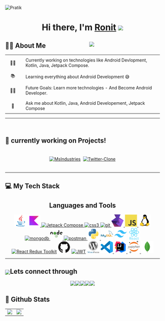 ![Pratik](https://github.com/PratikHGhadge/PratikHGhadge/assets/93422248/c337ab43-66ac-4757-94e3-7b92e4ee40ae)

 
<div align="center">
   <h1>Hi there, I'm <a href="https://github.com/ronit-khalate">Ronit</a> <img src="https://media.giphy.com/media/hvRJCLFzcasrR4ia7z/giphy.gif" width="25px"> </h1>
</div>

<div align="center">
  <img align='right' src="https://media.giphy.com/media/M9gbBd9nbDrOTu1Mqx/giphy.gif" width="230">

  <h2 style="margin-: 0;" align='left' >👨‍💻 About Me</h2>
  <table style="border-collapse: collapse;">
    <tr>
      <td style="padding: 8px 16px; text-align: center;">👨‍💻</td>
      <td style="padding: 8px 16px; text-align: left;">Currently working on technologies like Android Devlopment, Kotlin, Java, Jetpack Compose.</td>
    </tr>
    <tr>
      <td style="padding: 8px 16px; text-align: center;">📚</td>
      <td style="padding: 8px 16px; text-align: left;">Learning everything about Android Development 😅</td>
    </tr>
    <tr>
      <td style="padding: 8px 16px; text-align: center;">💪🏼</td>
      <td style="padding: 8px 16px; text-align: left;">Future Goals: Learn more technologies - And Become Android Developer.</td>
    </tr>
    <tr>
      <td style="padding: 8px 16px; text-align: center;">💬</td>
      <td style="padding: 8px 16px; text-align: left;">Ask me about Kotlin, Java, Android Developement, Jetpack Compose</td>
    </tr>
  </table>
</div>
<div align="center">
<hr>
<Br>
<h2 align="left">🎨 currently working on Projects! </h2>
<Br>
  
<div style="display: flex; justify-content: center; margin:4px">
  <a style="margin-right:4px" href="https://github.com/PratikHGhadge/MS-Industrie-Management-System">
    <img src="https://github-readme-stats.vercel.app/api/pin/?username=PratikHGhadge&repo=MS-Industrie-Management-System" alt="MsIndustries" />
  </a>
  <a style="margin-left:4px " href="https://github.com/PratikHGhadge/Twitter-Clone">
    <img src="https://github-readme-stats.vercel.app/api/pin/?username=PratikHGhadge&repo=Twitter-Clone" alt="Twitter-Clone" />
  </a>
 
</div>

<Br>
<hr>
  <h2 style="margin-: 0;" align='left' >💻 My Tech Stack  </h2>
  
<h2 align="center">Languages and Tools</h2>

<p align="center">
 <a href="https://www.java.com" target="_blank">
  <img src="https://raw.githubusercontent.com/devicons/devicon/master/icons/java/java-original.svg" alt="Java" width="40" height="40"/></a>
  <a href="https://kotlinlang.org/" target="_blank"> <img src="https://raw.githubusercontent.com/devicons/devicon/master/icons/kotlin/kotlin-original.svg" alt="express" width="40" height="40"/> </a>
  <a href="https://developer.android.com/develop/ui/compose" target="_blank"> <img src="https://cdn.jsdelivr.net/gh/devicons/devicon@latest/icons/jetpackcompose/jetpackcompose-original.svg" alt="Jetpack Compose" width="40" height="40"/> </a>
  <a href="" target="_blank"> <img src="https://cdn.jsdelivr.net/gh/devicons/devicon@latest/icons/intellij/intellij-original.svg" alt="css3" width="40" height="40"/> </a>
  <a href="https://git-scm.com/" target="_blank"> <img src="https://www.vectorlogo.zone/logos/git-scm/git-scm-icon.svg" alt="git" width="40" height="40"/> </a> 
  <a href="https://www.w3.org/html/" target="_blank"> <img src="kotlin multiplatfrom bg.png" alt="html5" width="40" height="40"/> </a> 
  <a href="https://developer.mozilla.org/en-US/docs/Web/JavaScript" target="_blank"><img src="https://raw.githubusercontent.com/devicons/devicon/master/icons/javascript/javascript-original.svg" alt="javascript" width="40" height="40"/> </a> 
  <a href="https://www.linux.org/" target="_blank"> <img src="https://raw.githubusercontent.com/devicons/devicon/master/icons/linux/linux-original.svg" alt="linux" width="40" height="40"/> </a> 
  <a href="https://www.mongodb.com/" target="_blank"> <img src="https://cdn.jsdelivr.net/gh/devicons/devicon@latest/icons/firebase/firebase-original-wordmark.svg" alt="mongodb" width="40" height="40"/> </a> 
  <a href="https://nodejs.org" target="_blank"> <img src="https://raw.githubusercontent.com/devicons/devicon/master/icons/nodejs/nodejs-original-wordmark.svg" alt="nodejs" width="40" height="40"/> </a> 
  <a href="https://postman.com" target="_blank"> <img src="https://www.vectorlogo.zone/logos/getpostman/getpostman-icon.svg" alt="postman" width="40" height="40"/> </a> 
  <a href="https://www.python.org" target="_blank"> <img src="https://raw.githubusercontent.com/devicons/devicon/master/icons/python/python-original.svg" alt="python" width="40" height="40"/> </a>
  <a href="https://www.mysql.com" target="_blank"><img src="https://raw.githubusercontent.com/devicons/devicon/master/icons/mysql/mysql-original-wordmark.svg" alt="MySQL" width="40" height="40"/></a>
  <a href="https://tailwindcss.com" target="_blank"> <img src="https://raw.githubusercontent.com/devicons/devicon/master/icons/tailwindcss/tailwindcss-plain.svg" alt="Tailwind CSS" width="40" height="40"/></a>
  <a href="https://reactrouter.com" target="_blank"><img src="https://raw.githubusercontent.com/devicons/devicon/master/icons/react/react-original-wordmark.svg" alt="React Router DOM" width="40" height="40"/></a>
  <a href="https://redux-toolkit.js.org" target="_blank"><img src="https://redux-toolkit.js.org/img/redux.svg" alt="React Redux Toolkit" width="40" height="40"/></a>
  <a href="https://github.com" target="_blank"><img src="https://raw.githubusercontent.com/devicons/devicon/master/icons/github/github-original.svg" alt="GitHub" width="40" height="40"/></a>
  <a href="https://jwt.io" target="_blank"><img src="https://jwt.io/img/pic_logo.svg" alt="JWT" width="40" height="40"/></a>
  <a href="https://wordpress.org" target="_blank"><img src="https://raw.githubusercontent.com/devicons/devicon/master/icons/wordpress/wordpress-original.svg" alt="WordPress" width="40" height="40"/></a><!-- Visual Studio Code (VS Code) -->
  <a href="https://code.visualstudio.com" target="_blank"><img src="https://raw.githubusercontent.com/devicons/devicon/master/icons/vscode/vscode-original.svg" alt="Visual Studio Code" width="40" height="40"/</a><!-- IntelliJ IDEA -->
  <a href="https://www.jetbrains.com/idea/" target="_blank"><img src="https://raw.githubusercontent.com/devicons/devicon/master/icons/intellij/intellij-original.svg" alt="IntelliJ IDEA" width="40" height="40"/>
</a><!-- Jupyter Notebook -->
  <a href="https://jupyter.org" target="_blank"><img src="https://raw.githubusercontent.com/devicons/devicon/master/icons/jupyter/jupyter-original-wordmark.svg" alt="Jupyter Notebook" width="40" height="40"/>
</a><!-- MongoDB Compass -->
  <a href="https://www.mongodb.com/products/compass" target="_blank"><img src="https://raw.githubusercontent.com/devicons/devicon/master/icons/mongodb/mongodb-original.svg" alt="MongoDB Compass" width="40" height="40"/>
</a>
 </p>

</div >
<div>
<hr>
<h2 style="margin-: 0;" align='left' ><img align='center' src='https://raw.githubusercontent.com/ShahriarShafin/ShahriarShafin/main/Assets/handshake.gif' width="100px">Lets connect through  </h2>

<p align="center">
<a href="https://twitter.com/PratikHG2001"><img src="https://img.icons8.com/color/48/000000/twitter--v1.png"/></a></a><a href="https://www.linkedin.com/in/pratik-ghadge-7b5056210"><img src="https://img.icons8.com/color/48/000000/linkedin.png"/></a><a href="https://hashnode.com/@CodeWithPratik"><img src="https://img.icons8.com/color/48/000000/hashnode.png"/></a><a href="https://github.com/PratikHGhadge"><img src="https://img.icons8.com/color/48/000000/github.png"/></a><a href="https://www.instagram.com/pratik_ghadge77/"><img src="https://img.icons8.com/color/48/000000/instagram-new.png"/></a>
</p>
</div>




 <h2 style="margin-: 0;" align='left' > 🤖 Github Stats  </h2>
<table><tr><td valign="top" width="50%">

<img src="https://github-readme-stats.vercel.app/api?username=PratikHGhadge&show_icons=true&count_private=true&hide_border=true" align="left" style="width: 100%" />

</td><td valign="top" width="50%">

<img src="https://github-readme-stats.vercel.app/api/top-langs/?username=PratikHGhadge&hide_border=true&layout=compact" align="left" style="width: 100%" />

</td></tr></table>
<br />
